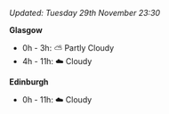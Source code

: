 *Updated: Tuesday 29th November 23:30*

**Glasgow**

* 0h - 3h: :partly_sunny: Partly Cloudy
* 4h - 11h: :cloud: Cloudy

**Edinburgh**

* 0h - 11h: :cloud: Cloudy

